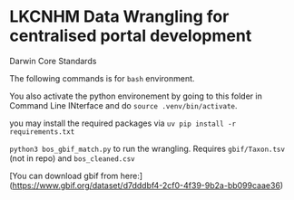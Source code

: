 # LKCNHM Data Wrangling for centralised portal development

Darwin Core Standards  

The following commands is for `bash` environment.  
  
You also activate the python environement by going to this folder in Command Line INterface and do `source .venv/bin/activate`.  
  
you may install the required packages via `uv pip install -r requirements.txt`  

`python3 bos_gbif_match.py` to run the wrangling. Requires `gbif/Taxon.tsv` (not in repo) and `bos_cleaned.csv`

[You can download gbif from here:\](https://www.gbif.org/dataset/d7dddbf4-2cf0-4f39-9b2a-bb099caae36)

